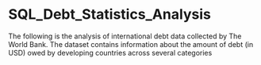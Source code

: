 # SQL_Debt_Statistics_Analysis
The following is the analysis of international debt data collected by The World Bank. The dataset contains information about the amount of debt (in USD) owed by developing countries across several categories
